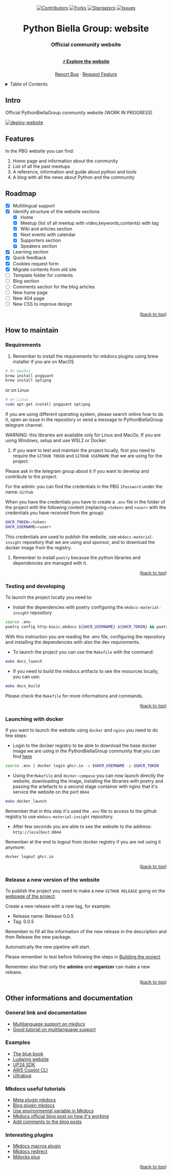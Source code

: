 <a name="readme-top"></a>
<div align="center">

[![Contributors][contributors-shield]][contributors-url] [![Forks][forks-shield]][forks-url] [![Stargazers][stars-shield]][stars-url] [![Issues][issues-shield]][issues-url]
</div>
<div align="center">

  <h1 align="center">Python Biella Group: website</h1>
  <p align="center">
    <h3> Official community website</h3>
    <br />
    <a href="https://dev.pythonbiellagroup.it"><strong> &#9889 Explore the website</strong></a>
    <br />
    <br />
    <a href="https://github.com/PythonBiellaGroup/website/issues">Report Bug</a>
    ·
    <a href="https://github.com/PythonBiellaGroup/website/pulls">Request Feature</a>
  </p>
</div>

<details>
  <summary>Table of Contents</summary>
  <ol>
    <li><a href="#intro">Intro</a></li>
    <li><a href="#features">Features</a></li>
    <li><a href="#roadmap">Roadmap</a></li>
    <li><a href="#how-to-maintain">How to maintain</a></li>
    <li><a href="#other-informations-and-documentation">Other informations and documentation</a></li>
  </ol>
</details>

## Intro

Official PythonBiellaGroup community website (WORK IN PROGRESS)

[![deploy-website](https://github.com/PythonBiellaGroup/website/actions/workflows/deploy_website.yml/badge.svg?branch=main)](https://github.com/PythonBiellaGroup/website/actions/workflows/deploy_website.yml)

## Features

In the PBG website you can find:

1. Home page and information about the community
2. List of all the past meetups
3. A reference, information and guide about python and tools
4. A blog with all the news about Python and the community
## Roadmap

- [x] Multilingual support
- [x] Identify structure of the website sections
  - [x] Home
  - [x] Meetup (list of all meetup with video,keywords,contents) with tag
  - [x] Wiki and articles section
  - [x] Next events with calendar
  - [x] Supporters section
  - [x] Speakers section         
- [x] Learning section
- [x] Quick feedback
- [x] Cookies request form   
- [x] Migrate contents from old site
- [ ] Template folder for contents
- [ ] Blog section
- [ ] Comments section for the blog articles
- [ ] New home page
- [ ] New 404 page
- [ ] New CSS to improve design

<p align="right">(<a href="#readme-top">back to top</a>)</p>

## How to maintain
### Requirements

1. Remember to install the requirements for mkdocs plugins using brew installer if you are on MacOS

```bash
# On macOss
brew install pngquant
brew install optipng
```

or on Linux

```bash
# on Linux
sudo apt-get install pngquant optipng
```

If you are using different operating system, please search online how to do it, open an issue in the repository or send a message to PythonBiellaGroup telegram channel.

WARNING: this libraries are available only for Linux and MacOs. If you are using Windows, setup and use WSL2 or Docker.

1. If you want to test and maintain the project locally, first you need to require the `GITHUB TOKEN` and `GITHUB USERNAME`
that we are using for the project.

Please ask in the telegram group about it if you want to develop and contribute to the project.

For the admin: you can find the credentials in the PBG `1Password` under the name: `Github`

When you have the credentials you have to create a `.env` file in the folder of the project with the following content (replacing `<token>` and `<user>` with the credentials you have received from the group):

```bash
GHCR_TOKEN=<token>
GHCR_USERNAME=<user>
```

This credentials are used to publish the website, use `mkdocs-material-insight` repository that we are using and sponsor, and to download the docker image from the registry.

1. Remember to install `poetry` because the python libraries and dependencies are managed with it.

<p align="right">(<a href="#readme-top">back to top</a>)</p>

### Testing and developing

To launch the project locally you need to:

- Install the dependencies with poetry configuring the `mkdocs-material-insight` repository

```bash
source .env 
poetry config http-basic.mkdocs ${GHCR_USERNAME} ${GHCR_TOKEN} && poetry install --with dev
```

With this instruction you are reading the .env file, configuring the repository and installing the dependencies with also the dev requirements.

- To launch the project you can use the `Makefile` with the command:

```bash
make docs_launch
```

- If you need to build the mkdocs artifacts to see the resources locally, you can use:

```bash
make docs_build
```

Please check the `Makefile` for more informations and commands.

<p align="right">(<a href="#readme-top">back to top</a>)</p>

### Launching with docker

If you want to launch the website using `docker` and `nginx` you need to do few steps:

- Login to the docker registry to be able to download the base docker image we are using in the PythonBiellaGroup community that you can find [here](https://github.com/PythonBiellaGroup/Dockbase)

```bash
source .env | docker login ghcr.io -u $GHCR_USERNAME -p $GHCR_TOKEN
```

- Using the `Makefile` and `docker-compose` you can now launch directly the website, downloading the image, installing the libraries with poetry and passing the artefacts to a second stage container with nginx that it's service the website on the port `8044`

```bash
make docker_launch
```

Remember that in this step it's used the `.env` file to access to the github registry to use `mkdocs-material-insight` repository.

- After few seconds you are able to see the website to the address: `http://localhost:8044`

Remember at the end to logout from docker registry if you are not using it anymore:

```bash
docker logout ghcr.io
```

<p align="right">(<a href="#readme-top">back to top</a>)</p>

### Release a new version of the website

To publish the project you need to make a new `GITHUB RELEASE` going on the [webpage of the project](https://github.com/PythonBiellaGroup/website/releases).

Create a new release with a new tag, for example:

- Release name: Release 0.0.5
- Tag: 0.0.5

Remember to fill all the information of the new release in the description and then Release the new package.

Automatically the new pipeline will start.

Please remember to test before following the steps in [Building the project](#how-to-maintain)

Remember also that only the **admins** and **organizer** can make a new release.

<p align="right">(<a href="#readme-top">back to top</a>)</p>

## Other informations and documentation

### General link and documentation

- [Multilanguage support on mkdocs](https://github.com/squidfunk/mkdocs-material/discussions/2346)
- [Good tutorial on multilanguage support](https://ultrabug.fr/Tech%20Blog/2021/2021-07-28-create-beautiful-and-localized-documentations-and-websites-using-mkdocs-github/)

### Examples

- [The blue book](https://lyz-code.github.io/blue-book/)
- [Ludwing website](https://ludwig.ai/latest/)
- [UP24 SDK](https://sdk.up42.com/)
- [AWS Copilot CLI](https://aws.github.io/copilot-cli/)
- [Ultrabug](https://github.com/ultrabug/ultrabug.fr)

### Mkdocs useful tutorials

- [Meta plugin mkdocs](https://squidfunk.github.io/mkdocs-material/reference/#built-in-meta-plugin)
- [Blog plugin mkdocs](https://squidfunk.github.io/mkdocs-material/setup/setting-up-a-blog/#configuration)
- [Use environmental variable in Mkdocs](https://www.mkdocs.org/user-guide/configuration/#environment-variables)
- [Mkdocs official blog post on how it's working](https://github.com/squidfunk/mkdocs-material/blob/master/docs/blog/posts/blog-support-just-landed.md)
- [Add comments to the blog posts](https://squidfunk.github.io/mkdocs-material/setup/adding-a-comment-system/)

### Interesting plugins

- [Mkdocs macros plugin](https://github.com/fralau/mkdocs_macros_plugin)
- [Mkdocs redirect](https://github.com/mkdocs/mkdocs-redirects)
- [Mdocks plus](http://bwmarrin.github.io/MkDocsPlus/)

<p align="right">(<a href="#readme-top">back to top</a>)</p>

[contributors-shield]: https://img.shields.io/github/contributors/PythonBiellaGroup/website.svg?style=for-the-badge
[contributors-url]: https://github.com/PythonBiellaGroup/website/graphs/contributors
[forks-shield]: https://img.shields.io/github/forks/PythonBiellaGroup/website.svg?style=for-the-badge
[forks-url]: https://github.com/PythonBiellaGroup/website/forks
[stars-shield]: https://img.shields.io/github/stars/PythonBiellaGroup/website.svg?style=for-the-badge
[stars-url]: https://github.com/PythonBiellaGroup/website/stargazers
[issues-shield]: https://img.shields.io/github/issues/PythonBiellaGroup/website.svg?style=for-the-badge
[issues-url]: https://github.com/PythonBiellaGroup/website/issues
[contacts-shield]: https://img.shields.io/badge/linktree-39E09B?style=for-the-badge&logo=linktree&logoColor=white
[contacts-url]: https://info.pythonbiellagroup.it/